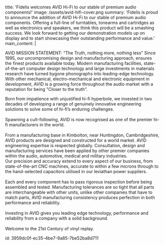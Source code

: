 title: 'Fidelis welcomes AVID Hi-Fi to our stable of premium audio components!'
image: /assets/avid-hifi-cover.png
summary: 'Fidelis is proud to announce the addition of AVID Hi-Fi to our stable of premium audio components. Offering a full-line of turntables, tonearms and cartridges as well as electronics and speakers, we think this product will be a smashing success. We look forward to getting our demonstration models up on display and to start showcasing their outstanding performance and value.'
main_content: |
  <p>AVID MISSION STATEMENT: "The Truth, nothing more, nothing less"
  Since 1995, our uncompromising design and manufacturing approach, ensures the finest products available today. Modern manufacturing facilities, state-of-the-art computer design technology and large investments in materials research have turned bygone phonographs into leading-edge technology. With other mechanical, electro-mechanical and electronic equipment in development, AVID is a growing force throughout the audio market with a reputation for being "Closer to the truth".</p><p>Born from impatience with unjustified hi-fi hyperbole, we invested in two decades of developing a range of genuinely innovative engineering solutions to solve some of hi-fi’s enduring challenges.<br><br>Spawning a cult-following, AVID is now recognised as one of the premier hi-fi manufacturers in the world.<br><br>From a manufacturing base in Kimbolton, near Huntingdon, Cambridgeshire, AVID products are designed and constructed for a world market. AVID engineering expertise is respected globally. Consultation, design and manufacturing services have been applied by other premier companies within the audio, automotive, medical and military industries.<br>Our precision and accuracy extend to every aspect of our business, from state-of-the-art CNC machines, accurate to within a few microns through to the hand-selected capacitors utilised in our leviathan power suppliers.<br><br>Each and every component has to pass rigorous inspection before being assembled and tested. Manufacturing tolerances are so tight that all parts are interchangeable with other units, unlike other companies that have to match parts, AVID manufacturing consistency produces perfection in both performance and reliability.<br><br>Investing in AVID gives you leading edge technology, performance and reliability from a company with a solid background.<br><br>Welcome to the 21st Century of vinyl replay.
  </p>
id: 3959dc0f-ec35-4be7-9a85-7be52ba8d711
